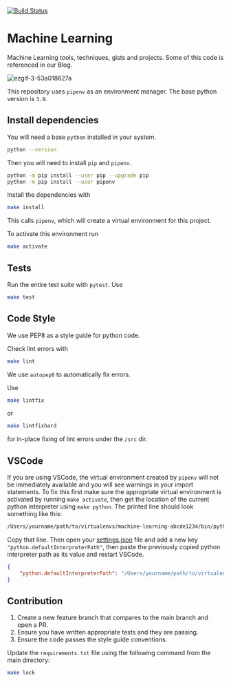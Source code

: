 [![Build Status](https://app.travis-ci.com/8thlight/machine-learning.svg?branch=main)](https://app.travis-ci.com/8thlight/machine-learning)

# Machine Learning
Machine Learning tools, techniques, gists and projects.
Some of this code is referenced in our Blog.

![ezgif-3-53a018627a](https://user-images.githubusercontent.com/25442086/168663740-ea7ebc04-71fa-4800-a0ff-6eb5b389c5c7.gif)

This repository uses `pipenv` as an environment manager.
The base python version is `3.9`. 

## Install dependencies
You will need a base `python` installed in your system.
```bash
python --version
```

Then you will need to install `pip` and `pipenv`.
```bash
python -m pip install --user pip --upgrade pip
python -m pip install --user pipenv
```

Install the dependencies with 
```bash
make install
```
This calls `pipenv`, which will create a virtual environment for this project.

To activate this environment run
```bash
make activate
```

## Tests
Run the entire test suite with `pytest`.
Use
```bash
make test
```

## Code Style
We use PEP8 as a style guide for python code.

Check lint errors with
```bash
make lint
```

We use `autopep8` to automatically fix errors.

Use
```bash
make lintfix
```
or
```bash
make lintfixhard
```

for in-place fixing of lint errors under the `/src` dir.

## VSCode
If you are using VSCode, the virtual environment created by `pipenv` will not 
be immediately available and you will see warnings in your import statements.
To fix this first make sure the appropriate virtual environment is activated
by running `make activate`, then get the location of the current python
interpreter using `make python`. The printed line should look something like
this:

```bash
/Users/yourname/path/to/virtualenvs/machine-learning-abcde1234/bin/python
```

Copy that line. Then open your
[settings.json](https://code.visualstudio.com/docs/getstarted/settings)
file and add a new key `"python.defaultInterpreterPath"`, then paste the 
previously copied python interpreter path as its value and restart VSCode.

```json
{
    "python.defaultInterpreterPath": "/Users/yourname/path/to/virtualenvs/machine-learning-abcde1234/bin/python"
}
```
## Contribution
1. Create a new feature branch that compares to the main branch and open a PR.
1. Ensure you have written appropriate tests and they are passing.
1. Ensure the code passes the style guide conventions.

Update the `requirements.txt` file using the following command from the 
main directory:
```bash
make lock
```
